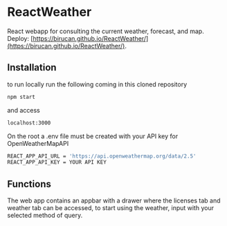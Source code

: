 # ReactWeather

React webapp for consulting the current weather, forecast, and map.
Deploy: [https://birucan.github.io/ReactWeather/](https://birucan.github.io/ReactWeather/).

## Installation

to run locally run the following coming in this cloned repository

```bash
npm start
```
and access

```bash
localhost:3000
```
On the root a .env file must be created with your API key for OpenWeatherMapAPI
```bash
REACT_APP_API_URL = 'https://api.openweathermap.org/data/2.5'
REACT_APP_API_KEY = YOUR API KEY
```

## Functions

The web app contains an appbar with a drawer where the licenses tab and weather tab can be accessed, to start using the weather, input with your selected method of query.

